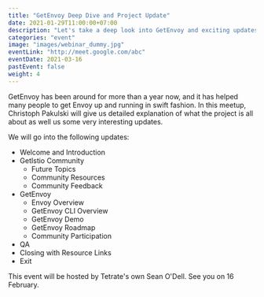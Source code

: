 ```yaml
---
title: "GetEnvoy Deep Dive and Project Update"
date: 2021-01-29T11:00:00+07:00
description: "Let's take a deep look into GetEnvoy and exciting updates from the project."
categories: "event"
image: "images/webinar_dummy.jpg"
eventLink: "http://meet.google.com/abc"
eventDate: 2021-03-16
pastEvent: false
weight: 4
---
```


GetEnvoy has been around for more than a year now, and it has helped many people to get Envoy up and running in swift fashion. In this meetup, Christoph Pakulski will give us detailed explanation of what the project is all about as well us some very interesting updates. 

We will go into the following updates:

- Welcome and Introduction
- GetIstio Community
  - Future Topics
  - Community Resources
  - Community Feedback
- GetEnvoy
  - Envoy Overview
  - GetEnvoy CLI Overview
  - GetEnvoy Demo
  - GetEnvoy Roadmap
  - Community Participation
- QA
- Closing with Resource Links
- Exit

This event will be hosted by Tetrate's own Sean O'Dell. See you on 16 February.
